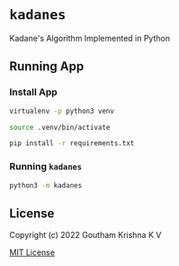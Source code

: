# `kadanes`

Kadane's Algorithm Implemented in Python

## Running App

### Install App

```sh
virtualenv -p python3 venv
```

```sh
source .venv/bin/activate
```

```sh
pip install -r requirements.txt
```

### Running `kadanes`

```sh
python3 -m kadanes
```

## License

Copyright (c) 2022 Goutham Krishna K V

[MIT License](LICENSE)
